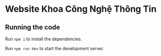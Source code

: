 
  # Website Khoa Công Nghệ Thông Tin

  ## Running the code

  Run `npm i` to install the dependencies.

  Run `npm run dev` to start the development server.
  
